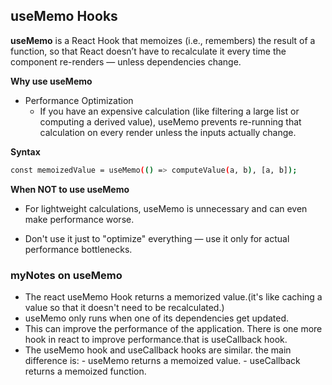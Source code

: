 
## useMemo Hooks

**useMemo** is a React Hook that memoizes (i.e., remembers) the result of a function, so that React doesn’t have to recalculate it every time the component re-renders — unless dependencies change.


**Why use useMemo**
- Performance Optimization
    - If you have an expensive calculation (like filtering a large list or computing a derived value), useMemo prevents re-running that calculation on every render unless the inputs actually change.
  
**Syntax**
```bash
const memoizedValue = useMemo(() => computeValue(a, b), [a, b]);

```
**When NOT to use useMemo**
- For lightweight calculations, useMemo is unnecessary and can even make performance worse.

- Don't use it just to "optimize" everything — use it only for actual performance bottlenecks.


### myNotes on useMemo
- The react useMemo Hook returns a memorized value.(it's like caching a value so that it doesn't need to be recalculated.)
- useMemo only runs when one of its dependencies get updated.
- This can improve the performance of the application. There is one more hook in react to improve performance.that is useCallback hook.
- The useMemo hook and useCallback hooks are similar. the main difference is:
      - useMemo returns a memoized value.
      - useCallback returns a memoized function.
